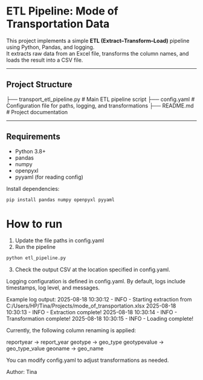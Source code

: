 # ETL Pipeline: Mode of Transportation Data

This project implements a simple **ETL (Extract–Transform–Load)** pipeline using Python, Pandas, and logging.  
It extracts raw data from an Excel file, transforms the column names, and loads the result into a CSV file.

---

## Project Structure
├── transport_etl_pipeline.py # Main ETL pipeline script
├── config.yaml # Configuration file for paths, logging, and transformations
├── README.md # Project documentation

---

## Requirements
- Python 3.8+
- pandas
- numpy
- openpyxl
- pyyaml (for reading config)

Install dependencies:
```bash
pip install pandas numpy openpyxl pyyaml
```

# How to run
1. Update the file paths in config.yaml
2. Run the pipeline
```bash
python etl_pipeline.py
```
3. Check the output CSV at the location specified in config.yaml.

Logging configuration is defined in config.yaml.
By default, logs include timestamps, log level, and messages.

Example log output:
2025-08-18 10:30:12 - INFO - Starting extraction from C:/Users/HP/Tina/Projects/mode_of_transportation.xlsx
2025-08-18 10:30:13 - INFO - Extraction complete!
2025-08-18 10:30:14 - INFO - Transformation complete!
2025-08-18 10:30:15 - INFO - Loading complete!

Currently, the following column renaming is applied:

reportyear → report_year
geotype → geo_type
geotypevalue → geo_type_value
geoname → geo_name

You can modify config.yaml to adjust transformations as needed.

Author: Tina
